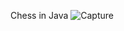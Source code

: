 Chess in Java
![Capture](https://github.com/SimonPortillo/ChessJava/assets/144059423/4834cc67-eaf6-4729-af3d-6679d135b04e)
